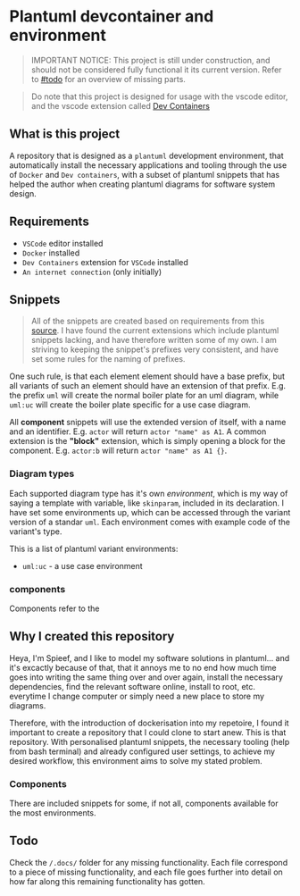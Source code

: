 # Plantuml devcontainer and environment
> IMPORTANT NOTICE:
> This project is still under construction, and should not be considered fully functional it its current version. Refer to [#todo](#todo) for an overview of missing parts.

> Do note that this project is designed for usage with the vscode editor, and the vscode extension called [Dev Containers](https://marketplace.visualstudio.com/items?itemName=ms-vscode-remote.remote-containers)

## What is this project
A repository that is designed as a `plantuml` development environment, that automatically install the necessary applications and tooling through the use of `Docker` and `Dev containers`, with a subset of plantuml snippets that has helped the author when creating plantuml diagrams for software system design.

## Requirements
* `VSCode` editor installed
* `Docker` installed
* `Dev Containers` extension for `VSCode` installed
* `An internet connection` (only initially)

## Snippets
> All of the snippets are created based on requirements from this [source](https://sparxsystems.com/resources/tutorials/uml2/).
I have found the current extensions which include plantuml snippets lacking, and have therefore written some of my own. I am striving to keeping the snippet's prefixes very consistent, and have set some rules for the naming of prefixes.

One such rule, is that each element element should have a base prefix, but all variants of such an element should have an extension of that prefix. E.g. the prefix `uml` will create the normal boiler plate for an uml diagram, while `uml:uc` will create the boiler plate specific for a use case diagram.


All **component** snippets will use the extended version of itself, with a name and an identifier. E.g. `actor` will return `actor "name" as A1`. A common extension is the **"block"** extension, which is simply opening a block for the component. E.g. `actor:b` will return `actor "name" as A1 {}`.

### Diagram types
Each supported diagram type has it's own *environment*, which is my way of saying a template with variable, like `skinparam`, included in its declaration. I have set some environments up, which can be accessed through the variant version of a standar `uml`. Each environment comes with example code of the variant's type.

This is a list of plantuml variant environments:

* `uml:uc` - a use case environment

### components
Components refer to the 

## Why I created this repository
Heya, I'm Spieef, and I like to model my software solutions in plantuml... and it's excactly because of that, that it annoys me to no end how much time goes into writing the same thing over and over again, install the necessary dependencies, find the relevant software online, install to root, etc. everytime I change computer or simply need a new place to store my diagrams.

Therefore, with the introduction of dockerisation into my repetoire, I found it important to create a repository that I could clone to start anew. This is that repository. With personalised plantuml snippets, the necessary tooling (help from bash terminal) and already configured user settings, to achieve my desired workflow, this environment aims to solve my stated problem.


### Components
There are included snippets for some, if not all, components available for the most environments.

## Todo
Check the `/.docs/` folder for any missing functionality. Each file correspond to a piece of missing functionality, and each file goes further into detail on how far along this remaining functionality has gotten.